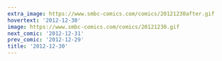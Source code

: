 ```yaml
---
extra_image: https://www.smbc-comics.com/comics/20121230after.gif
hovertext: '2012-12-30'
image: https://www.smbc-comics.com/comics/20121230.gif
next_comic: '2012-12-31'
prev_comic: '2012-12-29'
title: '2012-12-30'
---
```


